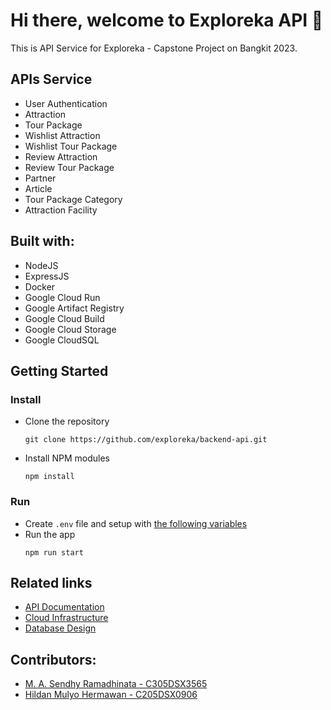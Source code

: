 # Hi there, welcome to Exploreka API 👋
This is API Service for Exploreka - Capstone Project on Bangkit 2023.

## APIs Service
- User Authentication
- Attraction
- Tour Package
- Wishlist Attraction
- Wishlist Tour Package
- Review Attraction
- Review Tour Package
- Partner
- Article
- Tour Package Category
- Attraction Facility

## Built with:
- NodeJS
- ExpressJS
- Docker
- Google Cloud Run
- Google Artifact Registry
- Google Cloud Build
- Google Cloud Storage
- Google CloudSQL

## Getting Started
### Install
- Clone the repository
  ```
  git clone https://github.com/exploreka/backend-api.git
  ```
- Install NPM modules
  ```
  npm install
  ```

### Run
- Create `.env` file and setup with [the following variables](env.example)
- Run the app
  ```
  npm run start
  ```

## Related links
- [API Documentation](https://documenter.getpostman.com/view/25237784/2s93sW7a5e)
- [Cloud Infrastructure](https://drive.google.com/file/d/1w7NKs-BuqejFDr0wC9ILYz3_tre5wRO3/view?usp=sharing)
- [Database Design](https://drive.google.com/file/d/1ccFxubUJpN_jV7pOlr_M0uDKJqMjEg6B/view?usp=sharing)

## Contributors:
- [M. A. Sendhy Ramadhinata - C305DSX3565](https://github.com/sendhyrama)
- [Hildan Mulyo Hermawan - C205DSX0906](https://github.com/Hildan2002)
